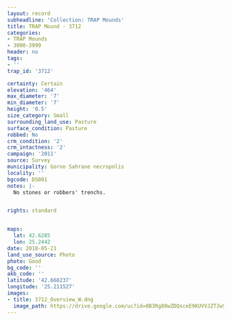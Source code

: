 ```yaml
---
layout: record
subheadline: 'Collection: TRAP Mounds'
title: TRAP Mound - 3712
categories:
- TRAP Mounds
- 3000-3999
header: no
tags:
- ''
trap_id: '3712'

certainty: Certain
elevation: '464'
max_diameter: '7'
min_diameter: '7'
height: '0.5'
size_category: Small
surrounding_land_use: Pasture
surface_condition: Pasture
robbed: No
crm_condition: '2'
crm_intactness: '2'
campaign: '2011'
source: Survey
municipality: Gorno Sahrane necropolis
locality: ''
bgcode: DS001
notes: |-
  No stones or robbers' trenchs.


rights: standard


maps:
  lat: 42.6285
  lon: 25.2442
date: 2018-05-21
land_use_source: Photo
photo: Good
bg_code: ''
akb_code: ''
latitude: '42.668237'
longitude: '25.211527'
images:
- title: 3712_Overview_W.dng
  image_path: https://drive.google.com/uc?id=0B3Rg88wZDQsceE9KUVVJZTJwSTg
---
```

